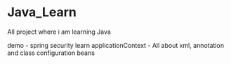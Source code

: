 # Java_Learn
All project where i am learning Java

demo - spring security learn
applicationContext - All about xml, annotation and class configuration beans
